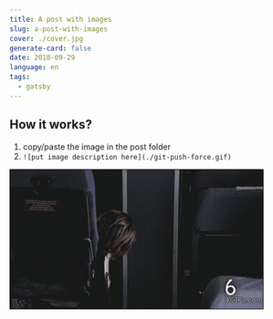 ```yaml
---
title: A post with images
slug: a-post-with-images
cover: ./cover.jpg
generate-card: false
date: 2018-09-29
language: en
tags:
  - gatsby
---
```


## How it works?
  
1. copy/paste the image in the post folder
2. `![put image description here](./git-push-force.gif)`

![a funny gif](./git-push-force.gif)

